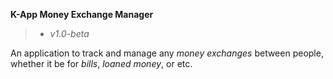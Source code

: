 **K-App Money Exchange Manager**
> - *v1.0-beta*

An application to track and manage any *money exchanges* between people, whether it be for *bills*, *loaned money*, or etc.

